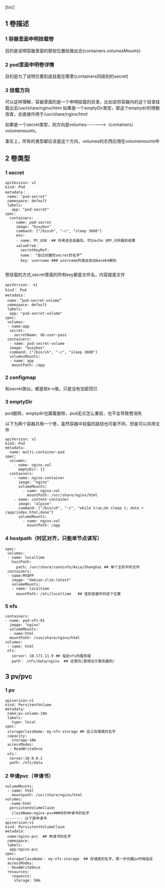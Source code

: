 [toc]

## 1 卷描述

### 1 容器里面申明挂载卷

目的是说明容器里面的那些位置给做出去(containers.volumesMounts)

### 2 pod里面申明卷详情

目的是为了说明位置到底挂载在哪里(containers同级别的secret)

### 3 挂载方向

可以这样理解，容器里面的是一个申明挂载的目录，比如说将容器内的这个目录挂载出去/usr/share/nginx/html
如果是一个emptyDir类型，那这个emptydir的增删改查，会直接作用于/usr/share/nginx/html

如果是一个secret类型，则方向是volumes------->（containers）volumemounts，

事实上，所有的类型都应该是这个方向，volumes的东西应用在volumemounts中

## 2 卷类型

### 1 secret

```
apiVession: v1
kind: Pod
metadata：
 name: "pod-secret"
 namespace: default
 labels:
   app: "pod-secret"
spec:
  containers:
   - name: pod-secret
     image: "busybox"
     command: ["/binsh", "-c", "sleep 3600"]
     env:
     - name: MY_USR  ## 将来进去容器后，可以echo $MY_USR看到结果
     valueFrom：
       secretKeyRef:
       name： “自己创建的secret的名字”
       key: username ### username的值会自动base64解码
	   	       
```

卷挂载的方式,secret里面的所有key都是文件名，内容就是文件

```
apiVersion： v1
kind： Pod
metadata：
 name：“pod-secret-volume”
 namespace: default
 labels:
  app: "pod-secret-volume"
spec:
 volumes:
 - name:app
  secret:
  	secretName: db-user-pass
 containers:
  - name: pod-secret-volume
  image: "busybox"
  command: ["/bin/sh", "-c", "sleep 3600"]
  volumesMounts:
  - name: app
   mountPath: /app
```

### 2 configmap

和secret类似，都是些k-v值，只是没有加密而已

### 3 emptyDir

pod删除，emptydir也跟着删除，pod无论怎么重启，也不会导致卷消失

以下为两个容器共用一个卷，虽然容器中挂载的路径也可能不同，但是可以共用文件

```
apiVersion: v1
kind: Pod
metadata:
  name: multi-container-pod
spec:
  volumes:
    - name: nginx-vol
      emptyDir: {}
  containers:
    - name: nginx-container
      image: "nginx"
      volumeMounts:
        - name: nginx-vol
          mountPath: /usr/share/nginx/html
    - name: content-container
      image: "alpine"
      command: ["/bin/sh", "-c", "while true;do sleep 1; date > /app/index.html;done"]
      volumeMounts:
        - name: nginx-vol
          mountPath: /app
```

### 4 hostpath（时区对齐，只能单节点读写）

```
spec:
 volumes:
 - name: localtime
   hostPath:
     path: /usr/share/zoneinfo/Asia/Shanghai ## 单个主机中的文件
 containers:
 - name:MYAPP
   image: "debian-slim:latest"
   volumeMounts:
   - name: localtime
     mountPath: /etc/localtime   ## 挂到容器中的这个位置
```

### 5 nfs

```
containers:
- name: pod-nfs-01
  image: "nginx"
  volumeMounts:
  - name:html
  mountPath: /use/share/nginx/html
volumes:
 - name: html
 nfs:
   server: 10.171.11.9 ## 指定nfs的服务端
   path： /nfs/data/nginx  ## 这里的/是相当于服务器的/
```

## 3 pv/pvc

### 1 pv

```
apiversion:v1
kind: PersitentVolume
metadata:
 name:pv-volume-10m
 labels:
   type: local
spec:
 storageclassName: my-nfs-storage ## 定义存储类的名字
 capacity:
   storage:10m
 accessModes:
  - ReadWriteOnce
 nfs：
  server:10.0.0.2
  path: /nfs/data
```

### 2 申请pvc（申请书）

```
volumeMounts:
 - name: html
   mountpath: /usr/share/nginx/html
volumes:
  -name:html
  persistenVolumeClaim:
   claimName:nginx-pvc###你的申请书的名字
-------- 以下是申请书
apiversion:v1
kind: PersistentVolumeClaim
metadata:
 name:nginx-pvc  ## 申请书的名字
 namespace:
 labels:
  app:nginx-pvc
spec:
 storageClassName： my-nfs-storage  ## 存储类的名字，第一步创建pv时候指定
 accessModes:
 - ReadWriteOnce
 resources:
   requests:
    storage: 50m
```

